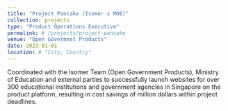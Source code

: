```yaml
---
title: "Project Pancake (Isomer x MOE)"
collection: projects
type: "Product Operations Executive"
permalink: # /projects/project-pancake
venue: "Open Govermnet Products"
date: 2023-01-01
location: # "City, Country"
---
```


Coordinated with the Isomer Team (Open Government Products), Ministry of Education and external parties to successfully launch websites for over 300 educational institutions and government agencies in Singapore on the product platform, resulting in cost savings of million dollars within project deadlines.
